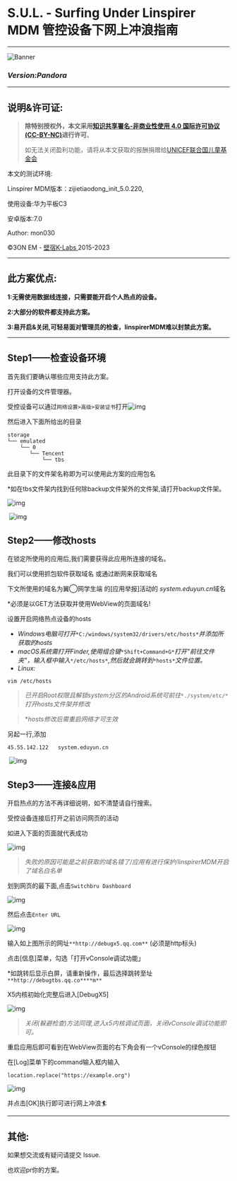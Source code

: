 # S.U.L. - Surfing Under Linspirer MDM 管控设备下网上冲浪指南

------

![Banner](https://s2.loli.net/2023/05/10/iAHPXwoDr5UFVEM.jpg)

### *Version:Pandora*

------



## 说明&许可证:

> **除特别授权外，本文采用[知识共享署名-非商业性使用 4.0 国际许可协议(CC-BY-NC)](https://creativecommons.org/licenses/by/4.0/legalcode.zh-Hans)进行许可**。
>
> 如无法关闭盈利功能，请将从本文获取的报酬捐赠给[UNICEF联合国儿童基金会](https://www.unicef.org/)

本文的测试环境:

Linspirer MDM版本：zijietiaodong_init_5.0.220,

使用设备:华为平板C3

安卓版本:7.0

Author: mon030

©3ON EM - [壁宿K-Labs ](https://hanako.eu.org/#/?id=壁宿k-labs-知识储存库) 2015-2023

------

## 此方案优点:

**1:无需使用数据线连接，只需要能开启个人热点的设备。**

**2:大部分的软件都支持此方案。**

**3:易开启&关闭,可轻易面对管理员的检查，linspirerMDM难以封禁此方案。**

------

## Step1——检查设备环境

首先我们要确认哪些应用支持此方案。

打开设备的文件管理器。

受控设备可以通过`网络设置>高级>安装证书`打开![img](https://cdn.2zimu.com/mbd_file_OTEzMjE0XzM3NTAyM18xNjcwNjYyODAyOTcwXzE2NzA2NjI4MDI5MTk.png)

然后进入下面所给出的目录

```
storage
└── emulated
    └── 0
       └── Tencent
           └── tbs
```

此目录下的文件架名称即为可以使用此方案的应用包名

*如在tbs文件架内找到任何除backup文件架外的文件架,请打开backup文件架。

![img](https://cdn.2zimu.com/mbd_file_OTEzMjE0XzM3NTAyM18xNjcwNjYyOTM0NzMzXzE2NzA2NjI5MzQ3MzQ.png)

​      ![img](https://cdn.2zimu.com/CiAgICAgICAgICA1OTU2NS00NDE1Mi1tYmRfZmlsZS0xNjA5ODE4NTkwNDc2LTI3MjAKICAgICAgICA.png)      

## Step2——修改hosts

在锁定所使用的应用后,我们需要获得此应用所连接的域名。

我们可以使用抓包软件获取域名 或通过断网来获取域名

下文所使用的域名为翼◯网学生端 的[应用举报]活动的 *system.eduyun.cn*域名

*必须是以GET方法获取并使用WebView的页面域名!

设置开启网络热点设备的hosts

- *Windows电脑可打开*`*C:/windows/system32/drivers/etc/hosts*`*并添加所获取的hosts*
- *macOS系统需打开Finder,使用组合键*`*Shift+Command+G*`*打开”前往文件夹”，输入框中输入*`*/etc/hosts*`*,然后就会跳转到*`*hosts*`*文件位置。*
- *Linux:* 

```
vim /etc/hosts
```

> *已开启Root权限且解锁system分区的Android系统可前往*`*./system/etc/*`*打开hosts文件架并修改*

> **hosts修改后需重启网络才可生效*

另起一行,添加

```
45.55.142.122   system.eduyun.cn
```

​      ![img](https://cdn.2zimu.com/CiAgICAgICAgICA1OTU2NS00NDE1Mi1tYmRfZmlsZS0xNjA5ODE4NTkwNDc2LTI3MjAKICAgICAgICA.png)      

## Step3——连接&应用

开启热点的方法不再详细说明，如不清楚请自行搜索。

受控设备连接后打开之前访问网页的活动

如进入下面的页面就代表成功

![img](https://cdn.2zimu.com/mbd_file_OTEzMjE0XzM3NTAyM18xNjcwNjYzMjg4MDYxXzE2NzA2NjMyODgwNjg.png)



> *失败的原因可能是之前获取的域名错了/应用有进行保护/linspirerMDM开启了域名白名单*

划到网页的最下面,点击`Switchbru Dashboard`

![img](https://cdn.2zimu.com/mbd_file_OTEzMjE0XzM3NTAyM18xNjcwNjYzMTUyNjA2XzE2NzA2NjMxNTI2MDk.png)





然后点击`Enter URL`

![img](https://cdn.2zimu.com/mbd_file_OTEzMjE0XzM3NTAyM18xNjcwNjYzMzE3MDc1XzE2NzA2NjMzMTcwODM.png)





输入如上图所示的网址`**http://debugx5.qq.com**` (必须是http标头)

点击[信息]菜单，勾选「打开vConsole调试功能」

*如跳转后显示白屏，请重新操作，最后选择跳转至址`**http://debugtbs.qq.co****m**` 

X5内核初始化完整后进入[DebugX5]

![img](https://cdn.2zimu.com/mbd_file_OTEzMjE0XzM3NTAyM18xNjcwNjYzOTc2MzM4XzE2NzA2NjM5NzYzNDY.png)





> *关闭(躲避检查)方法同理,进入x5内核调试页面，关闭vConsole调试功能即可。*

重启应用后即可看到在WebView页面的右下角会有一个vConsole的绿色按钮

在[Log]菜单下的command输入框内输入

```
location.replace("https://example.org")
```

![img](https://cdn.2zimu.com/mbd_file_OTEzMjE0XzM3NTAyM18xNjcwNjY0MjIwNTc5XzE2NzA2NjQyMjA1ODk.jpg)





并点击[OK]执行即可进行网上冲浪🏄

------

## 其他:

如果想交流或有疑问请提交 Issue.

也欢迎pr你的方案。